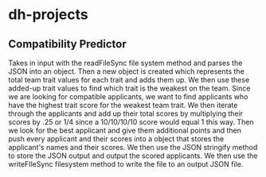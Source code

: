 # dh-projects

## Compatibility Predictor
Takes in input with the readFileSync file system method and parses the JSON into an object. Then a new object is created which represents the total team trait values for each trait and adds them up. We then use these added-up trait values to find which trait is the weakest on the team. Since we are looking for compatible applicants, we want to find applicants who have the highest trait score for the weakest team trait. We then iterate through the applicants and add up their total scores by multiplying their scores by .25 or 1/4 since a 10/10/10/10 score would equal 1 this way. Then we look for the best applicant and give them additional points and then push every applicant and their scores into a object that stores the applicant's names and their scores. We then use the JSON stringify method to store the JSON output and output the scored applicants. We then use the writeFIleSync filesystem method to write the file to an output JSON file.
